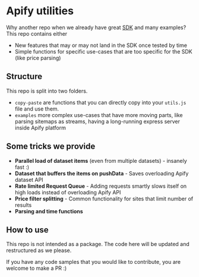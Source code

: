 # Apify utilities

Why another repo when we already have great [SDK](https://sdk.apify.com/) and many examples? This repo contains either
- New features that may or may not land in the SDK once tested by time
- Simple functions for specific use-cases that are too specific for the SDK (like price parsing)

## Structure
This repo is split into two folders.
- `copy-paste` are functions that you can directly copy into your `utils.js` file and use them.
- `examples` more complex use-cases that have more moving parts, like parsing sitemaps as streams, having a long-running express server inside Apify platform

## Some tricks we provide
- **Parallel load of dataset items** (even from multiple datasets) - insanely fast :)
- **Dataset that buffers the items on pushData** - Saves overloading Apify dataset API
- **Rate limited Request Queue** - Adding requests smartly slows itself on high loads instead of overloading Apify API
- **Price filter splitting** - Common functionality for sites that limit number of results
- **Parsing and time functions**

## How to use
This repo is not intended as a package. The code here will be updated and restructured as we please.

If you have any code samples that you would like to contribute, you are welcome to make a PR :)
